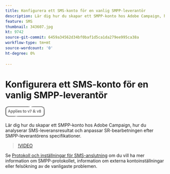 ```yaml
---
title: Konfigurera ett SMS-konto för en vanlig SMPP-leverantör
description: Lär dig hur du skapar ett SMPP-konto hos Adobe Campaign, hur du analyserar SMS-leveransresultat och anpassar SR-bearbetningen efter SMPP-leverantörens specifikationer. 
feature: SMS
thumbnail: 343607.jpg
kt: 9742
source-git-commit: 6459a34562d34bf0baf1d5ca1da279ee995ca38a
workflow-type: tm+mt
source-wordcount: '0'
ht-degree: 0%

---
```



# Konfigurera ett SMS-konto för en vanlig SMPP-leverantör

![Gäller V7 och V8](../assets/V7-V8-stamp.png)

Lär dig hur du skapar ett SMPP-konto hos Adobe Campaign, hur du analyserar SMS-leveransresultat och anpassar SR-bearbetningen efter SMPP-leverantörens specifikationer.

>[!VIDEO](https://video.tv.adobe.com/v/343607?quality=12)

Se [Protokoll och inställningar för SMS-anslutning](https://experienceleague.adobe.com/docs/campaign-classic/using/sending-messages/sending-messages-on-mobiles/sms-protocol.html?lang=en#sending-messages) om du vill ha mer information om SMPP-protokollet, information om externa kontoinställningar eller felsökning av de vanligaste problemen.
